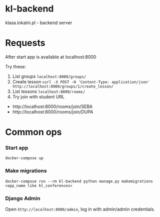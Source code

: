 # kl-backend
klasa.lokalni.pl - backend server

# Requests
After start app is available at localhost:8000

Try these:

1. List groups `localhost:8000/groups/`
2. Create lesson `curl -X POST -H 'Content-Type: application/json' http://localhost:8000/groups/1/create_lesson/`
3. List lessons `localhost:8000/rooms/`
4. Try join with student URL
 - http://localhost:8000/rooms/join/SEBA
 - http://localhost:8000/rooms/join/DUPA

# Common ops

### Start app
`docker-compose up`

### Make migrations
`docker-compose run --rm kl-backend python manage.py makemigrations <app_name like kl_conferences>`

### Django Admin
Open `http://localhost:8000/admin`, log in with admin/admin credentials.